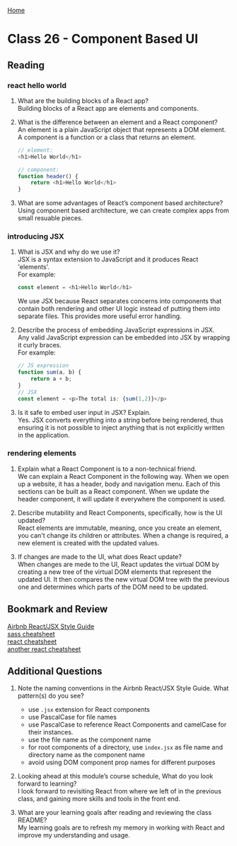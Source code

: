 [Home](/README.md)

# Class 26 - Component Based UI

## Reading

### react hello world

1. What are the building blocks of a React app?  
   Building blocks of a React app are elements and components. 
1. What is the difference between an element and a React component?  
    An element is a plain JavaScript object that represents a DOM element. 
    A component is a function or a class that returns an element.

    ```js
    // element:
    <h1>Hello World</h1>

    // component:
    function header() {
        return <h1>Hello World</h1>
    }
    ```

1. What are some advantages of React’s component based architecture?  
Using component based architecture, we can create complex apps from small resuable pieces.

### introducing JSX

1. What is JSX and why do we use it?  
JSX is a syntax extension to JavaScript and it produces React 'elements'.  
For example:

    ```js
    const element = <h1>Hello World</h1>
    ```

    We use JSX because React separates concerns into components that contain both rendering and other UI logic instead of putting them into separate files. This provides more useful error handling.

1. Describe the process of embedding JavaScript expressions in JSX.  
Any valid JavaScript expression can be embedded into JSX by wrapping it curly braces.  
For example:

    ```js
    // JS expression
    function sum(a, b) {
        return a + b;
    }
    // JSX
    const element = <p>The total is: {sum(1,2)}</p> 
    ```

1. Is it safe to embed user input in JSX? Explain.  
Yes. JSX converts everything into a string before being rendered, thus ensuring it is not possible to inject anything that is not explicitly written in the application.

### rendering elements

1. Explain what a React Component is to a non-technical friend.  
We can explain a React Component in the following way. When we open up a website, it has a header, body and navigation menu. Each of this sections can be built as a React component. When we update the header component, it will update it everywhere the component is used.

1. Describe mutability and React Components, specifically, how is the UI updated?  
React elements are immutable, meaning, once you create an element, you can't change its children or attributes. When a change is required, a new element is created with the updated values.

1. If changes are made to the UI, what does React update?  
When changes are mede to the UI, React updates the virtual DOM by creating a new tree of the virtual DOM elements that represent the updated UI. It then compares the new virtual DOM tree with the previous one and determines which parts of the DOM need to be updated.

## Bookmark and Review

[Airbnb React/JSX Style Guide](https://airbnb.io/javascript/react/)  
[sass cheatsheet](https://devhints.io/sass)  
[react cheatsheet](https://devhints.io/react)  
[another react cheatsheet](https://reactcheatsheet.com/)  

## Additional Questions

1. Note the naming conventions in the Airbnb React/JSX Style Guide. What pattern(s) do you see?  

    - use `.jsx` extension for React components
    - use PascalCase for file names
    - use PascalCase to reference React Components and camelCase for their instances.
    - use the file name as the component name
    - for root components of a directory, use `index.jsx` as file name and directory name as the component name
    - avoid using DOM component prop names for different purposes

1. Looking ahead at this module’s course schedule, What do you look forward to learning?  
I look forward to revisiting React from where we left of in the previous class, and gaining more skills and tools in the front end.
1. What are your learning goals after reading and reviewing the class README?  
My learning goals are to refresh my memory in working with React and improve my understanding and usage.